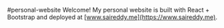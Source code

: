 #personal-website
Welcome! My personal website is built with React + Bootstrap and deployed at [www.saireddy.me](https://www.saireddy.me).
